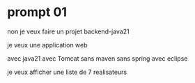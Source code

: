 # prompt 01

non je veux faire un projet backend-java21

je veux une application web

avec java21
avec Tomcat
sans maven
sans spring
avec eclipse

je veux afficher une liste de 7 realisateurs